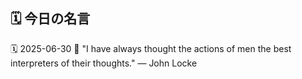## 🗓️ 今日の名言

<!--START_SECTION:quote-->
🗓️ 2025-06-30
💬 "I have always thought the actions of men the best interpreters of their thoughts." — John Locke
<!--END_SECTION:quote-->
